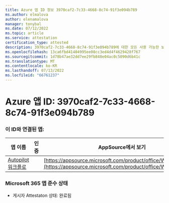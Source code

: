 ```yaml
---
title: Azure 앱 ID 정보 3970caf2-7c33-4668-8c74-91f3e094b789
ms.author: elmalova
author: elenamalova
manager: tonybal
ms.date: 07/12/2022
ms.topic: article
ms.service: attestation
certification_type: attested
description: 3970caf2-7c33-4668-8c74-91f3e094b789에 대한 모든 사용 가능한 보안 및 규정 준수 정보입니다.
ms.openlocfilehash: 13ca6fbd41404995ee08cc3ed4d4f4629428f767
ms.sourcegitcommit: 1d78b47ae32dd7ee29fb848e04ac0c5090d6b41c
ms.translationtype: MT
ms.contentlocale: ko-KR
ms.lasthandoff: 07/13/2022
ms.locfileid: "66761237"
---
```

# <a name="azure-app-id-3970caf2-7c33-4668-8c74-91f3e094b789"></a>Azure 앱 ID: 3970caf2-7c33-4668-8c74-91f3e094b789


### <a name="apps-associated-with-this-id"></a>이 ID와 연결된 앱:
| **앱 이름** | **인증** | **AppSource에서 보기** |
|--------------|---------------|-----------------------|
| [Autopilot 워크플로](../forward/WA200003745.md) |  | [https://appsource.microsoft.com/product/office/WA200003745](https://appsource.microsoft.com/product/office/WA200003745) |

### <a name="microsoft-365-app-compliance-status"></a>Microsoft 365 앱 준수 상태
- 게시자 Attestaton 상태: 완료됨
